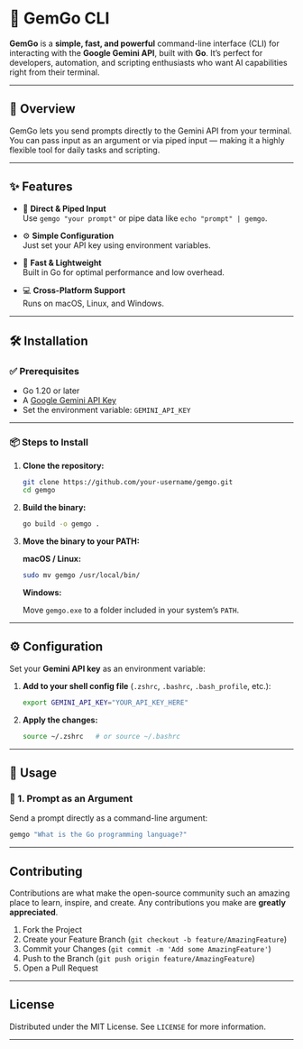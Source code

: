 # 🚀 GemGo CLI

**GemGo** is a **simple, fast, and powerful** command-line interface (CLI) for interacting with the **Google Gemini API**, built with **Go**. It’s perfect for developers, automation, and scripting enthusiasts who want AI capabilities right from their terminal.

---

## 📝 Overview

GemGo lets you send prompts directly to the Gemini API from your terminal. You can pass input as an argument or via piped input — making it a highly flexible tool for daily tasks and scripting.

---

## ✨ Features

- 🧠 **Direct & Piped Input**  
  Use `gemgo "your prompt"` or pipe data like `echo "prompt" | gemgo`.

- ⚙️ **Simple Configuration**  
  Just set your API key using environment variables.

- 🚀 **Fast & Lightweight**  
  Built in Go for optimal performance and low overhead.

- 💻 **Cross-Platform Support**  
  Runs on macOS, Linux, and Windows.

---

## 🛠️ Installation

### ✅ Prerequisites

- Go 1.20 or later
- A [Google Gemini API Key](https://aistudio.google.com/app/apikey)
- Set the environment variable: `GEMINI_API_KEY`

---

### 📦 Steps to Install

1. **Clone the repository:**

    ```bash
    git clone https://github.com/your-username/gemgo.git
    cd gemgo
    ```

2. **Build the binary:**

    ```bash
    go build -o gemgo .
    ```

3. **Move the binary to your PATH:**

    **macOS / Linux:**

    ```bash
    sudo mv gemgo /usr/local/bin/
    ```

    **Windows:**

    Move `gemgo.exe` to a folder included in your system’s `PATH`.

---

## ⚙️ Configuration

Set your **Gemini API key** as an environment variable:

1. **Add to your shell config file** (`.zshrc`, `.bashrc`, `.bash_profile`, etc.):

    ```bash
    export GEMINI_API_KEY="YOUR_API_KEY_HERE"
    ```

2. **Apply the changes:**

    ```bash
    source ~/.zshrc   # or source ~/.bashrc
    ```

---

## 🚀 Usage

### 📌 1. Prompt as an Argument

Send a prompt directly as a command-line argument:

```bash
gemgo "What is the Go programming language?"
```
---

## Contributing

Contributions are what make the open-source community such an amazing place to learn, inspire, and create. Any contributions you make are **greatly appreciated**.

1.  Fork the Project
2.  Create your Feature Branch (`git checkout -b feature/AmazingFeature`)
3.  Commit your Changes (`git commit -m 'Add some AmazingFeature'`)
4.  Push to the Branch (`git push origin feature/AmazingFeature`)
5.  Open a Pull Request

---

## License

Distributed under the MIT License. See `LICENSE` for more information.

---
